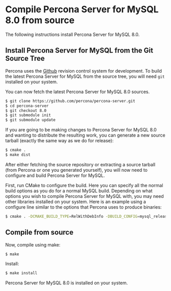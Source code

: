# Compile Percona Server for MySQL 8.0 from source

<!----ask Eleonora whether we need to add here an instruction for PRO bulds---->

The following instructions install Percona Server for MySQL 8.0. 

## Install Percona Server for MySQL from the Git Source Tree

Percona uses the [Github](https://github.com/) revision
control system for development. To build the latest Percona Server for MySQL
from the source tree, you will need `git` installed on your system.

You can now fetch the latest Percona Server for MySQL 8.0 sources.

```{.bash data-prompt="$"}
$ git clone https://github.com/percona/percona-server.git
$ cd percona-server
$ git checkout 8.0
$ git submodule init
$ git submodule update
```

If you are going to be making changes to Percona Server for MySQL 8.0 and wanting
to distribute the resulting work, you can generate a new source tarball
(exactly the same way as we do for release):

```{.bash data-prompt="$"}
$ cmake .
$ make dist
```

After either fetching the source repository or extracting a source tarball
(from Percona or one you generated yourself), you will now need to
configure and build Percona Server for MySQL.

First, run CMake to configure the build. Here you can specify all the normal
build options as you do for a normal MySQL build. Depending on what
options you wish to compile Percona Server for MySQL with, you may need other
libraries installed on your system. Here is an example using a
configure line similar to the options that Percona uses to produce
binaries:

```{.bash data-prompt="$"}
$ cmake . -DCMAKE_BUILD_TYPE=RelWithDebInfo -DBUILD_CONFIG=mysql_release -DFEATURE_SET=community
```

## Compile from source

Now, compile using make:

```{.bash data-prompt="$"}
$ make
```

Install:

```{.bash data-prompt="$"}
$ make install
```

Percona Server for MySQL 8.0 is installed on your system.
